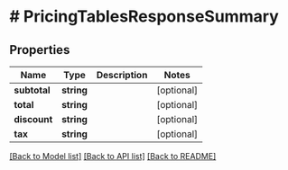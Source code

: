 # # PricingTablesResponseSummary

## Properties

Name | Type | Description | Notes
------------ | ------------- | ------------- | -------------
**subtotal** | **string** |  | [optional]
**total** | **string** |  | [optional]
**discount** | **string** |  | [optional]
**tax** | **string** |  | [optional]

[[Back to Model list]](../../README.md#models) [[Back to API list]](../../README.md#endpoints) [[Back to README]](../../README.md)
